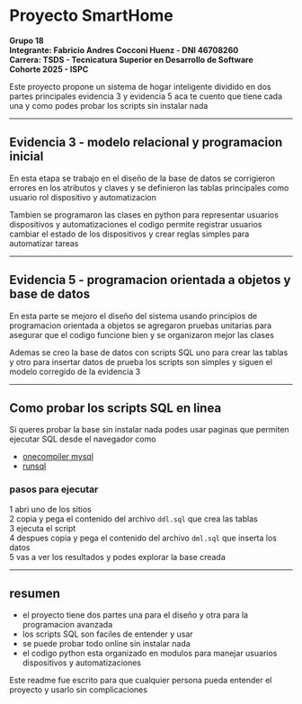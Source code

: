 # Proyecto SmartHome

**Grupo 18**  
**Integrante: Fabricio Andres Cocconi Huenz - DNI 46708260**  
**Carrera: TSDS - Tecnicatura Superior en Desarrollo de Software**  
**Cohorte 2025 - ISPC**

Este proyecto propone un sistema de hogar inteligente dividido en dos partes principales evidencia 3 y evidencia 5 aca te cuento que tiene cada una y como podes probar los scripts sin instalar nada

---

## Evidencia 3 - modelo relacional y programacion inicial

En esta etapa se trabajo en el diseño de la base de datos se corrigieron errores en los atributos y claves y se definieron las tablas principales como usuario rol dispositivo y automatizacion

Tambien se programaron las clases en python para representar usuarios dispositivos y automatizaciones el codigo permite registrar usuarios cambiar el estado de los dispositivos y crear reglas simples para automatizar tareas

---

## Evidencia 5 - programacion orientada a objetos y base de datos

En esta parte se mejoro el diseño del sistema usando principios de programacion orientada a objetos se agregaron pruebas unitarias para asegurar que el codigo funcione bien y se organizaron mejor las clases

Ademas se creo la base de datos con scripts SQL uno para crear las tablas y otro para insertar datos de prueba los scripts son simples y siguen el modelo corregido de la evidencia 3

---

## Como probar los scripts SQL en linea

Si queres probar la base sin instalar nada podes usar paginas que permiten ejecutar SQL desde el navegador como

- [onecompiler mysql](https://onecompiler.com/mysql)  
- [runsql](https://runsql.com)

### pasos para ejecutar

1 abri uno de los sitios  
2 copia y pega el contenido del archivo `ddl.sql` que crea las tablas  
3 ejecuta el script  
4 despues copia y pega el contenido del archivo `dml.sql` que inserta los datos  
5 vas a ver los resultados y podes explorar la base creada

---

## resumen

- el proyecto tiene dos partes una para el diseño y otra para la programacion avanzada  
- los scripts SQL son faciles de entender y usar  
- se puede probar todo online sin instalar nada  
- el codigo python esta organizado en modulos para manejar usuarios dispositivos y automatizaciones

Este readme fue escrito para que cualquier persona pueda entender el proyecto y usarlo sin complicaciones
